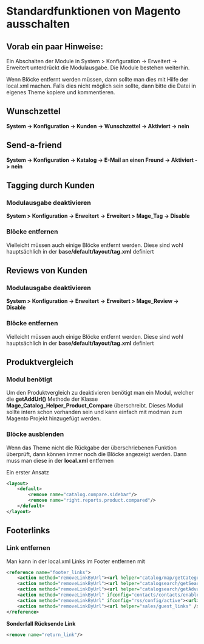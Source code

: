 # Standardfunktionen von Magento ausschalten

## Vorab ein paar Hinweise:

Ein Abschalten der Module in System > Konfiguration -> Erweitert -> Erweitert unterdrückt die Modulausgabe. Die Module bestehen weiterhin. 

Wenn Blöcke entfernt werden müssen, dann sollte man dies mit Hilfe der local.xml machen. Falls dies nicht möglich sein sollte, dann bitte
die Datei in eigenes Theme kopiere und kommentieren.

## Wunschzettel 
**System -> Konfiguration -> Kunden -> Wunschzettel -> Aktiviert -> nein**

## Send-a-friend
**System -> Konfiguration -> Katalog -> E-Mail an einen Freund -> Aktiviert -> nein**

## Tagging durch Kunden

### Modulausgabe deaktivieren
**System > Konfiguration -> Erweitert -> Erweitert > Mage_Tag -> Disable**

### Blöcke entfernen
Vielleicht müssen auch einige Blöcke entfernt werden. Diese sind wohl hauptsächlich in der **base/default/layout/tag.xml** definiert

## Reviews von Kunden

### Modulausgabe deaktivieren
**System > Konfiguration -> Erweitert -> Erweitert > Mage_Review -> Disable**

### Blöcke entfernen
Vielleicht müssen auch einige Blöcke entfernt werden. Diese sind wohl hauptsächlich in der **base/default/layout/tag.xml** definiert

## Produktvergleich

### Modul benötigt
Um den Produktvergleich zu deaktivieren benötigt man ein Modul, welcher die **getAddUrl()** Methode der Klasse **Mage_Catalog_Helper_Product_Compare** überschreibt. Dieses Modul sollte intern schon vorhanden sein und kann einfach mit modman zum Magento Projekt hinzugefügt werden.

### Blöcke ausblenden
Wenn das Theme nicht die Rückgabe der überschriebenen Funktion überprüft, dann können immer noch die Blöcke angezeigt werden. Dann muss man diese in der **local.xml** entfernen

Ein erster Ansatz
```xml
<layout>
    <default>
        <remove name="catalog.compare.sidebar"/>
        <remove name="right.reports.product.compared"/>
    </default>   
</layout>
``` 

## Footerlinks

### Link entfernen
Man kann in der local.xml Links im Footer entfernen mit

```xml
<reference name="footer_links">
	<action method="removeLinkByUrl"><url helper="catalog/map/getCategoryUrl" /></action>
	<action method="removeLinkByUrl"><url helper="catalogsearch/getSearchTermUrl" /></action>
	<action method="removeLinkByUrl"><url helper="catalogsearch/getAdvancedSearchUrl" /></action>
	<action method="removeLinkByUrl" ifconfig="contacts/contacts/enabled"><url>http://www.shop.url/contacts/</url></action>
	<action method="removeLinkByUrl" ifconfig="rss/config/active"><url>http://www.shop.url/rss/</url></action>
	<action method="removeLinkByUrl"><url helper="sales/guest_links" /></action>
</reference>
```

**Sonderfall Rücksende Link**

```xml
<remove name="return_link"/>
```
